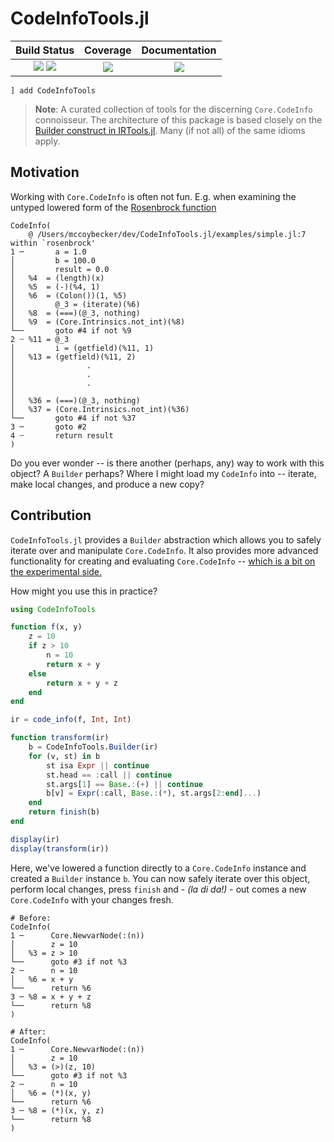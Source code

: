 # CodeInfoTools.jl

| **Build Status**                                       | **Coverage**                    | **Documentation** |
|:------------------------------------------------------:|:-------------------------------:|:-----------------:|
| [![][gha-1.6-img]][gha-url] [![][gha-nightly-img]][gha-url] | [![][codecov-img]][codecov-url] | [![][dev-docs-img]][dev-docs-url] |

[gha-1.6-img]: https://github.com/JuliaCompilerPlugins/CodeInfoTools.jl/workflows/julia-1.6/badge.svg
[gha-nightly-img]: https://github.com/JuliaCompilerPlugins/CodeInfoTools.jl/workflows/julia-nightly/badge.svg
[gha-url]: https://github.com/JuliaCompilerPlugins/CodeInfoTools.jl/actions
[codecov-img]: https://codecov.io/github/JuliaCompilerPlugins/CodeInfoTools.jl/badge.svg?branch=master
[codecov-url]: https://codecov.io/github/JuliaCompilerPlugins/CodeInfoTools.jl?branch=master
[dev-docs-img]: https://img.shields.io/badge/docs-dev-blue.svg
[dev-docs-url]: https://JuliaCompilerPlugins.github.io/CodeInfoTools.jl/dev

```
] add CodeInfoTools
```

> **Note**: A curated collection of tools for the discerning `Core.CodeInfo` connoisseur. The architecture of this package is based closely on the [Builder construct in IRTools.jl](https://github.com/FluxML/IRTools.jl/blob/1f3f43be654a41d0db154fd16b31fdf40f30748c/src/ir/ir.jl#L814-L973). Many (if not all) of the same idioms apply.

## Motivation

Working with `Core.CodeInfo` is often not fun. E.g. when examining the untyped lowered form of the [Rosenbrock function](https://en.wikipedia.org/wiki/Rosenbrock_function)

```
CodeInfo(
    @ /Users/mccoybecker/dev/CodeInfoTools.jl/examples/simple.jl:7 within `rosenbrock'
1 ─       a = 1.0
│         b = 100.0
│         result = 0.0
│   %4  = (length)(x)
│   %5  = (-)(%4, 1)
│   %6  = (Colon())(1, %5)
│         @_3 = (iterate)(%6)
│   %8  = (===)(@_3, nothing)
│   %9  = (Core.Intrinsics.not_int)(%8)
└──       goto #4 if not %9
2 ┄ %11 = @_3
│         i = (getfield)(%11, 1)
│   %13 = (getfield)(%11, 2)
│                .
│                .
│                .
│
│   %36 = (===)(@_3, nothing)
│   %37 = (Core.Intrinsics.not_int)(%36)
└──       goto #4 if not %37
3 ─       goto #2
4 ┄       return result
)
```

Do you ever wonder -- is there another (perhaps, any) way to work with this object? A `Builder` perhaps? Where I might load my `CodeInfo` into -- iterate, make local changes, and produce a new copy?

## Contribution

`CodeInfoTools.jl` provides a `Builder` abstraction which allows you to safely iterate over and manipulate `Core.CodeInfo`. It also provides more advanced functionality for creating and evaluating `Core.CodeInfo` -- [which is a bit on the experimental side.](https://juliacompilerplugins.github.io/CodeInfoTools.jl/dev/#Evaluation)

How might you use this in practice?

```julia
using CodeInfoTools

function f(x, y)
    z = 10
    if z > 10
        n = 10
        return x + y
    else
        return x + y + z
    end
end

ir = code_info(f, Int, Int)

function transform(ir)
    b = CodeInfoTools.Builder(ir)
    for (v, st) in b
        st isa Expr || continue
        st.head == :call || continue
        st.args[1] == Base.:(+) || continue
        b[v] = Expr(:call, Base.:(*), st.args[2:end]...)
    end
    return finish(b)
end

display(ir)
display(transform(ir))
```

Here, we've lowered a function directly to a `Core.CodeInfo` instance and created a `Builder` instance `b`. You can now safely iterate over this object, perform local changes, press `finish` and - _(la di da!)_ - out comes a new `Core.CodeInfo` with your changes fresh.

```
# Before:
CodeInfo(
1 ─      Core.NewvarNode(:(n))
│        z = 10
│   %3 = z > 10
└──      goto #3 if not %3
2 ─      n = 10
│   %6 = x + y
└──      return %6
3 ─ %8 = x + y + z
└──      return %8
)

# After:
CodeInfo(
1 ─      Core.NewvarNode(:(n))
│        z = 10
│   %3 = (>)(z, 10)
└──      goto #3 if not %3
2 ─      n = 10
│   %6 = (*)(x, y)
└──      return %6
3 ─ %8 = (*)(x, y, z)
└──      return %8
)
```
